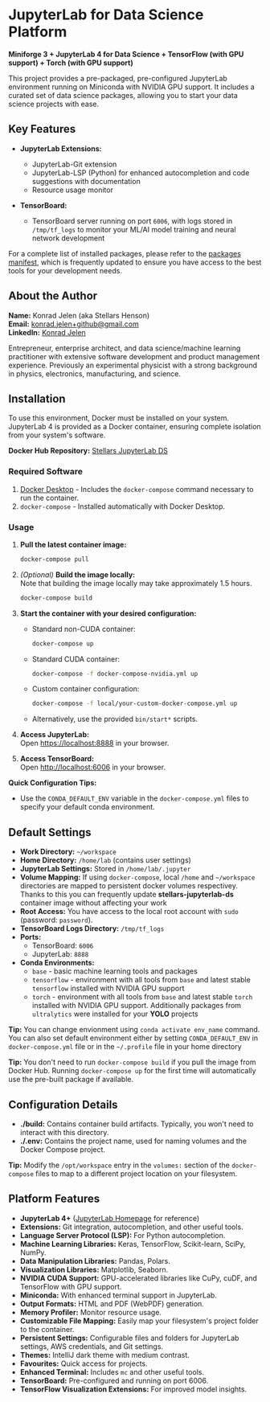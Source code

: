 
# JupyterLab for Data Science Platform
**Miniforge 3 + JupyterLab 4 for Data Science + TensorFlow (with GPU support) + Torch (with GPU support)**

This project provides a pre-packaged, pre-configured JupyterLab environment running on Miniconda with NVIDIA GPU support. It includes a curated set of data science packages, allowing you to start your data science projects with ease.

## Key Features
- **JupyterLab Extensions:**
  - JupyterLab-Git extension
  - JupyterLab-LSP (Python) for enhanced autocompletion and code suggestions with documentation
  - Resource usage monitor

- **TensorBoard:**
  - TensorBoard server running on port `6006`, with logs stored in `/tmp/tf_logs` to monitor your ML/AI model training and neural network development

For a complete list of installed packages, please refer to the [packages manifest](https://github.com/stellarshenson/stellars-jupyterlab-ds/blob/main/build/conf/environment.yml), which is frequently updated to ensure you have access to the best tools for your development needs.

## About the Author
**Name:** Konrad Jelen (aka Stellars Henson)  
**Email:** konrad.jelen+github@gmail.com  
**LinkedIn:** [Konrad Jelen](https://www.linkedin.com/in/konradjelen/)

Entrepreneur, enterprise architect, and data science/machine learning practitioner with extensive software development and product management experience. Previously an experimental physicist with a strong background in physics, electronics, manufacturing, and science.

## Installation

To use this environment, Docker must be installed on your system. JupyterLab 4 is provided as a Docker container, ensuring complete isolation from your system's software.

**Docker Hub Repository:** [Stellars JupyterLab DS](https://hub.docker.com/repository/docker/stellars/stellars-jupyterlab-ds/general)

### Required Software
1. [Docker Desktop](https://www.docker.com/products/docker-desktop/) - Includes the `docker-compose` command necessary to run the container.
2. `docker-compose` - Installed automatically with Docker Desktop.

### Usage

1. **Pull the latest container image:**
   ```bash
   docker-compose pull
   ```

2. *(Optional)* **Build the image locally:**  
   Note that building the image locally may take approximately 1.5 hours.
   ```bash
   docker-compose build
   ```

3. **Start the container with your desired configuration:**
   - Standard non-CUDA container:
     ```bash
     docker-compose up
     ```
   - Standard CUDA container:
     ```bash
     docker-compose -f docker-compose-nvidia.yml up
     ```
   - Custom container configuration:
     ```bash
     docker-compose -f local/your-custom-docker-compose.yml up
     ```
   - Alternatively, use the provided `bin/start*` scripts.

4. **Access JupyterLab:**  
   Open [https://localhost:8888](https://localhost:8888) in your browser.

5. **Access TensorBoard:**  
   Open [http://localhost:6006](http://localhost:6006) in your browser.

**Quick Configuration Tips:**
- Use the `CONDA_DEFAULT_ENV` variable in the `docker-compose.yml` files to specify your default conda environment.

## Default Settings
- **Work Directory:** `~/workspace`
- **Home Directory:** `/home/lab` (contains user settings)
- **JupyterLab Settings:** Stored in `/home/lab/.jupyter`
- **Volume Mapping:** If using `docker-compose`, local `/home` and `~/workspace` directories are mapped to persistent docker volumes respectivey. Thanks to this you can frequently update **stellars-jupyterlab-ds** container image without affecting your work
- **Root Access:** You have access to the local root account with `sudo` (password: `password`).
- **TensorBoard Logs Directory:** `/tmp/tf_logs`
- **Ports:**
  - TensorBoard: `6006`
  - JupyterLab: `8888`
- **Conda Environments:** 
  - `base` - basic machine learning tools and packages
  - `tensorflow` - environment with all tools from `base` and latest stable `tensorflow` installed with NVIDIA GPU support
  - `torch` - environment with all tools from `base` and latest stable `torch` installed with NVIDIA GPU support. Additionally packages from `ultralytics` were installed for your __YOLO__ projects

**Tip:** You can change envionment using `conda activate env_name` command. You can also set default environment either by setting `CONDA_DEFAULT_ENV` in `docker-compose.yml` file or in the `~/.profile` file in your home directory

**Tip:** You don't need to run `docker-compose build` if you pull the image from Docker Hub. Running `docker-compose up` for the first time will automatically use the pre-built package if available.

## Configuration Details

- **./build:** Contains container build artifacts. Typically, you won't need to interact with this directory.
- **./.env:** Contains the project name, used for naming volumes and the Docker Compose project.

**Tip:** Modify the `/opt/workspace` entry in the `volumes:` section of the `docker-compose` files to map to a different project location on your filesystem.

## Platform Features
- **JupyterLab 4+** ([JupyterLab Homepage](https://jupyterlab.readthedocs.io/en/latest) for reference)
- **Extensions:** Git integration, autocompletion, and other useful tools.
- **Language Server Protocol (LSP):** For Python autocompletion.
- **Machine Learning Libraries:** Keras, TensorFlow, Scikit-learn, SciPy, NumPy.
- **Data Manipulation Libraries:** Pandas, Polars.
- **Visualization Libraries:** Matplotlib, Seaborn.
- **NVIDIA CUDA Support:** GPU-accelerated libraries like CuPy, cuDF, and TensorFlow with GPU support.
- **Miniconda:** With enhanced terminal support in JupyterLab.
- **Output Formats:** HTML and PDF (WebPDF) generation.
- **Memory Profiler:** Monitor resource usage.
- **Customizable File Mapping:** Easily map your filesystem's project folder to the container.
- **Persistent Settings:** Configurable files and folders for JupyterLab settings, AWS credentials, and Git settings.
- **Themes:** IntelliJ dark theme with medium contrast.
- **Favourites:** Quick access for projects.
- **Enhanced Terminal:** Includes `mc` and other useful tools.
- **TensorBoard:** Pre-configured and running on port 6006.
- **TensorFlow Visualization Extensions:** For improved model insights.

<!-- EOF -->
